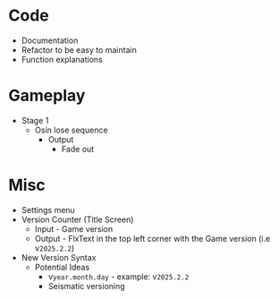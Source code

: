 # Code
- Documentation
- Refactor to be easy to maintain
- Function explanations

# Gameplay
- Stage 1
    - Osin lose sequence
        - Output
            - Fade out

# Misc
- Settings menu
- Version Counter (Title Screen)
    - Input - Game version
    - Output - FlxText in the top left corner with the Game version (i.e v`2025.2.2`)
- New Version Syntax
    - Potential Ideas
        - v`year.month.day` - example: v`2025.2.2`
        - Seismatic versioning